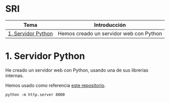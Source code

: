 # SRI
| Tema  | Introducción  |
|---|---|
| [1. Servidor Python](README.md#1-servidor-python)  | Hemos creado un servidor web con Python |


# 1. Servidor Python
He creado un servidor web con Python, usando una de sus librerías internas.

Hemos usado como referencia [este repositorio](https://gist.github.com/bxt/3491401).

`python -m http.server 8000`
